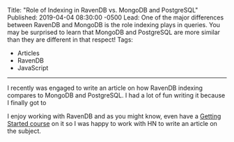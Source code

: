 Title: "Role of Indexing in RavenDB vs. MongoDB and PostgreSQL"
Published: 2019-04-04 08:30:00 -0500
Lead: One of the major differences between RavenDB and MongoDB is the role indexing plays in queries. You may be surprised to learn that MongoDB and PostgreSQL are more similar than they are different in that respect!
Tags:
- Articles
- RavenDB
- JavaScript
---

I recently was engaged to write an article on how RavenDB indexing compares to MongoDB and PostgreSQL. I had a lot of fun writing it because I finally got to 

I enjoy working with RavenDB and as you might know, even have a [Getting Started course](http://bit.ly/PSRavenDB4) on it so I was happy to work with HN to write an article on the subject.
<!--stackedit_data:
eyJoaXN0b3J5IjpbMTU1Mjk0NjI1NF19
-->